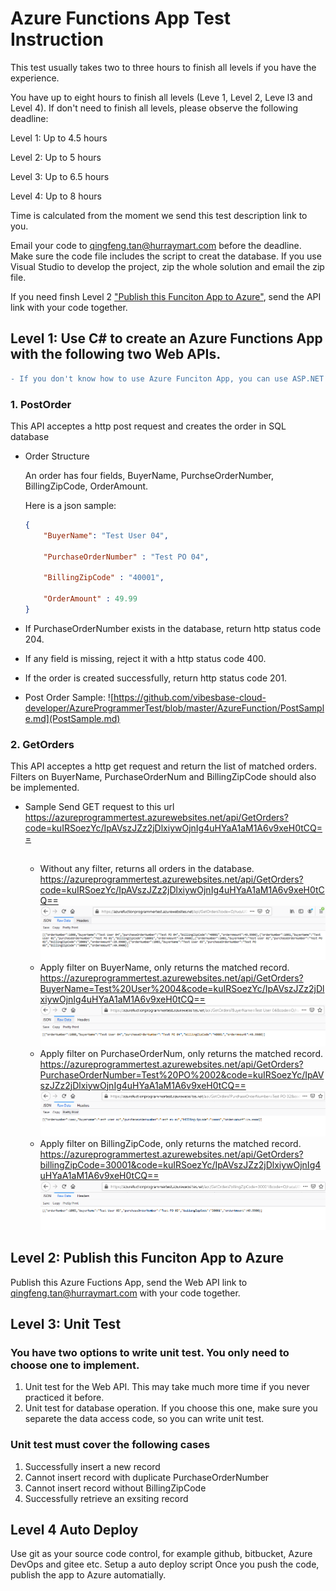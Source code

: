 # Azure Functions App Test Instruction

This test usually takes two to three hours to finish all levels if you have the experience. 

You have up to eight hours to finish all levels (Leve 1, Level 2, Leve l3 and Level 4). If don't need to finish all levels, please observe the following deadline:

Level 1: Up to 4.5 hours

Level 2: Up to 5 hours

Level 3: Up to 6.5 hours

Level 4: Up to 8 hours

Time is calculated from the moment we send this test description link to you.

Email your code to qingfeng.tan@hurraymart.com before the deadline. Make sure the code file includes the script to creat the database. If you use Visual Studio to develop the project, zip the whole solution and email the zip file.

If you need finsh Level 2 ["Publish this Funciton App to Azure"](#level-2--publish-this-funciton-app-to-azure), send the API link with your code together. 

## Level 1: Use C# to create an Azure Functions App with the following two Web APIs.

```diff
- If you don't know how to use Azure Funciton App, you can use ASP.NET Web API.
```

### 1. PostOrder

This API acceptes a http post request and creates the order in SQL database

- Order Structure  

    An order has four fields, BuyerName, PurchseOrderNumber, BillingZipCode, OrderAmount.  

    Here is a json sample: 
    
    ``` json 
    {
	    "BuyerName": "Test User 04",
	
	    "PurchaseOrderNumber" : "Test PO 04",

	    "BillingZipCode" : "40001",

	    "OrderAmount" : 49.99
    }
    ```

- If PurchaseOrderNumber exists in the database, return http status code 204.

- If any field is missing, reject it with a http status code 400.

- If the order is created successfully, return http status code 201.

- Post Order Sample: ![https://github.com/vibesbase-cloud-developer/AzureProgrammerTest/blob/master/AzureFunction/PostSample.md](PostSample.md)

### 2. GetOrders
This API acceptes a http get request and return the list of matched orders. Filters on BuyerName, PurchaseOrderNum and BillingZipCode should also be implemented.

- Sample
    Send GET request to this url  
    https://azureprogrammertest.azurewebsites.net/api/GetOrders?code=kuIRSoezYc/IpAVszJZz2jDlxiywOjnIg4uHYaA1aM1A6v9xeH0tCQ== <br /><br />

    - Without any filter, returns all orders in the database. 
     https://azureprogrammertest.azurewebsites.net/api/GetOrders?code=kuIRSoezYc/IpAVszJZz2jDlxiywOjnIg4uHYaA1aM1A6v9xeH0tCQ== 
        ![No Filter](image/NoFilter.png)
    - Apply filter on BuyerName, only returns the matched record.
    https://azureprogrammertest.azurewebsites.net/api/GetOrders?BuyerName=Test%20User%2004&code=kuIRSoezYc/IpAVszJZz2jDlxiywOjnIg4uHYaA1aM1A6v9xeH0tCQ==
        ![Filter BuyerName](image/FilterBuyerName.png)
    - Apply filter on PurchaseOrderNum, only returns the matched record.
    https://azureprogrammertest.azurewebsites.net/api/GetOrders?PurchaseOrderNumber=Test%20PO%2002&code=kuIRSoezYc/IpAVszJZz2jDlxiywOjnIg4uHYaA1aM1A6v9xeH0tCQ==
        ![Filter PurchaseOrderNumber](image/FilterPO.png)
    - Apply filter on BillingZipCode, only returns the matched record.
    https://azureprogrammertest.azurewebsites.net/api/GetOrders?billingZipCode=30001&code=kuIRSoezYc/IpAVszJZz2jDlxiywOjnIg4uHYaA1aM1A6v9xeH0tCQ==
        ![Filter BillingZipCode](image/FilterBillingZipCode.png)


## Level 2:  Publish this Funciton App to Azure

Publish this Azure Fuctions App, send the Web API link to qingfeng.tan@hurraymart.com with your code together.

## Level 3: Unit Test

### You have two options to write unit test. You only need to choose one to implement.
1. Unit test for the Web API. This may take much more time if you never practiced it before.
2. Unit test for database operation. If you choose this one, make sure you separete the data access code, so you can write unit test.

### Unit test must cover the following cases
1. Successfully insert a new record
2. Cannot insert record with duplicate PurchaseOrderNumber
3. Cannot insert record without BillingZipCode
4. Successfully retrieve an exsiting record


## Level 4 Auto Deploy
Use git as your source code control, for example github, bitbucket, Azure DevOps and gitee etc.
Setup a auto deploy script
Once you push the code, publish the app to Azure automatially. 

